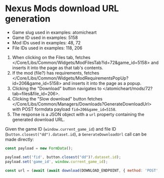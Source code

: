 # Nexus Mods download URL generation

* Game slug used in examples: atomicheart
* Game ID used in examples: 5158
* Mod IDs used in examples: 48, 72
* File IDs used in examples: 118, 206

1. When clicking on the Files tab, fetches
   </Core/Libs/Common/Widgets/ModFilesTab?id=72&game_id=5158> and inserts it
   into the page as that tab's contents.
2. If the mod (file?) has requirements, fetches
   </Core/Libs/Common/Widgets/ModRequirementsPopUp?id=206&game_id=5158> and
   inserts it into the page as a popup.
3. Clicking the "Download" button navigates to
   </atomicheart/mods/72?tab=files&file_id=206>.
4. Clicking the "Slow download" button fetches
   </Core/Libs/Common/Managers/Downloads?GenerateDownloadUrl> with POST formdata
   payload `fid=206&game_id=5158`.
5. The response is a JSON object with a `url` property containing the generated
   download URL.

Given the game ID (`window.current_game_id`) and file ID
(`button.closest("dd").dataset.id`), a `GenerateDownloadUrl` call can be made
directly:

``` javascript
const payload = new FormData();

payload.set('fid', button.closest("dd")?.dataset.id);
payload.set('game_id', window.current_game_id);

const url = (await (await download(DOWNLOAD_ENDPOINT, { method: 'POST', body }))?.json())?.url;
```
